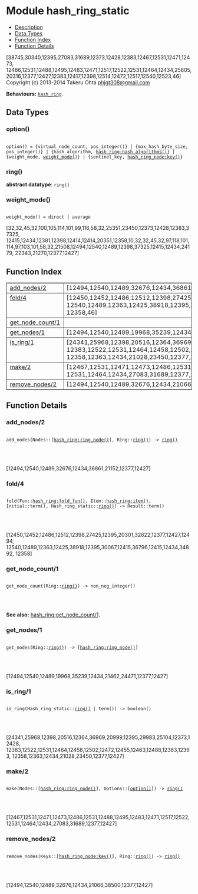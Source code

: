 

# Module hash_ring_static #
* [Description](#description)
* [Data Types](#types)
* [Function Index](#index)
* [Function Details](#functions)


[38745,30340,12395,27083,31689,12373,12428,12383,12467,12531,12471,12473,
 12486,12531,12488,12495,12483,12471,12517,12522,12531,12464,12434,25805,
 20316,12377,12427,12383,12417,12398,12514,12472,12517,12540,12523,46]
Copyright (c) 2013-2014 Takeru Ohta <phjgt308@gmail.com>


__Behaviours:__ [`hash_ring`](hash_ring.md).

<a name="types"></a>

## Data Types ##




### <a name="type-option">option()</a> ###



<pre><code>
option() = {virtual_node_count, pos_integer()} | {max_hash_byte_size, pos_integer()} | {hash_algorithm, <a href="hash_ring.md#type-hash_algorithms">hash_ring:hash_algorithms()</a>} | {weight_mode, <a href="#type-weight_mode">weight_mode()</a>} | {sentinel_key, <a href="hash_ring_node.md#type-key">hash_ring_node:key()</a>}
</code></pre>





### <a name="type-ring">ring()</a> ###


__abstract datatype__: `ring()`




### <a name="type-weight_mode">weight_mode()</a> ###



<pre><code>
weight_mode() = direct | average
</code></pre>



[32,32,45,32,100,105,114,101,99,116,58,32,25351,23450,12373,12428,12383,37325,
 12415,12434,12381,12398,12414,12414,20351,12358,10,32,32,45,32,97,118,101,
 114,97,103,101,58,32,21508,12494,12540,12489,12398,37325,12415,12434,24179,
 22343,21270,12377,12427]
<a name="index"></a>

## Function Index ##


<table width="100%" border="1" cellspacing="0" cellpadding="2" summary="function index"><tr><td valign="top"><a href="#add_nodes-2">add_nodes/2</a></td><td>[12494,12540,12489,32676,12434,36861,21152,12377,12427,46]</td></tr><tr><td valign="top"><a href="#fold-4">fold/4</a></td><td>[12450,12452,12486,12512,12398,27425,12395,20301,32622,12377,12427,12494,
 12540,12489,12363,12425,38918,12395,30067,12415,36796,12415,12434,34892,
 12358,46]</td></tr><tr><td valign="top"><a href="#get_node_count-1">get_node_count/1</a></td><td></td></tr><tr><td valign="top"><a href="#get_nodes-1">get_nodes/1</a></td><td>[12494,12540,12489,19968,35239,12434,21462,24471,12377,12427,46]</td></tr><tr><td valign="top"><a href="#is_ring-1">is_ring/1</a></td><td>[24341,25968,12398,20516,12364,36969,20999,12395,29983,25104,12373,12428,
 12383,12522,12531,12464,12458,12502,12472,12455,12463,12488,12363,12393,
 12358,12363,12434,21028,23450,12377,12427,46]</td></tr><tr><td valign="top"><a href="#make-2">make/2</a></td><td>[12467,12531,12471,12473,12486,12531,12488,12495,12483,12471,12517,12522,
 12531,12464,12434,27083,31689,12377,12427,46]</td></tr><tr><td valign="top"><a href="#remove_nodes-2">remove_nodes/2</a></td><td>[12494,12540,12489,32676,12434,21066,38500,12377,12427,46]</td></tr></table>


<a name="functions"></a>

## Function Details ##

<a name="add_nodes-2"></a>

### add_nodes/2 ###


<pre><code>
add_nodes(Nodes::[<a href="hash_ring.md#type-ring_node">hash_ring:ring_node()</a>], Ring::<a href="#type-ring">ring()</a>) -&gt; <a href="#type-ring">ring()</a>
</code></pre>

<br></br>


[12494,12540,12489,32676,12434,36861,21152,12377,12427]
<a name="fold-4"></a>

### fold/4 ###


<pre><code>
fold(Fun::<a href="hash_ring.md#type-fold_fun">hash_ring:fold_fun()</a>, Item::<a href="hash_ring.md#type-item">hash_ring:item()</a>, Initial::term(), Hash_ring_static::<a href="#type-ring">ring()</a>) -&gt; Result::term()
</code></pre>

<br></br>


[12450,12452,12486,12512,12398,27425,12395,20301,32622,12377,12427,12494,
 12540,12489,12363,12425,38918,12395,30067,12415,36796,12415,12434,34892,
 12358]
<a name="get_node_count-1"></a>

### get_node_count/1 ###


<pre><code>
get_node_count(Ring::<a href="#type-ring">ring()</a>) -&gt; non_neg_integer()
</code></pre>

<br></br>


__See also:__ [hash_ring:get_node_count/1](hash_ring.md#get_node_count-1).
<a name="get_nodes-1"></a>

### get_nodes/1 ###


<pre><code>
get_nodes(Ring::<a href="#type-ring">ring()</a>) -&gt; [<a href="hash_ring.md#type-ring_node">hash_ring:ring_node()</a>]
</code></pre>

<br></br>


[12494,12540,12489,19968,35239,12434,21462,24471,12377,12427]
<a name="is_ring-1"></a>

### is_ring/1 ###


<pre><code>
is_ring(Hash_ring_static::<a href="#type-ring">ring()</a> | term()) -&gt; boolean()
</code></pre>

<br></br>


[24341,25968,12398,20516,12364,36969,20999,12395,29983,25104,12373,12428,
 12383,12522,12531,12464,12458,12502,12472,12455,12463,12488,12363,12393,
 12358,12363,12434,21028,23450,12377,12427]
<a name="make-2"></a>

### make/2 ###


<pre><code>
make(Nodes::[<a href="hash_ring.md#type-ring_node">hash_ring:ring_node()</a>], Options::[<a href="#type-option">option()</a>]) -&gt; <a href="#type-ring">ring()</a>
</code></pre>

<br></br>


[12467,12531,12471,12473,12486,12531,12488,12495,12483,12471,12517,12522,
 12531,12464,12434,27083,31689,12377,12427]
<a name="remove_nodes-2"></a>

### remove_nodes/2 ###


<pre><code>
remove_nodes(Keys::[<a href="hash_ring_node.md#type-key">hash_ring_node:key()</a>], Ring::<a href="#type-ring">ring()</a>) -&gt; <a href="#type-ring">ring()</a>
</code></pre>

<br></br>


[12494,12540,12489,32676,12434,21066,38500,12377,12427]
